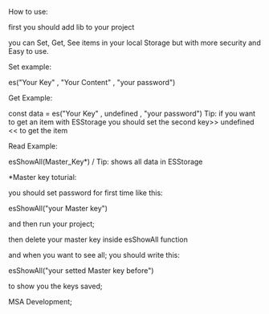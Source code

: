 How to use:


first you should add lib to your project


you can Set, Get, See items in your local Storage but with more security and Easy to use.


Set example:


es("Your Key" , "Your Content" , "your password")



Get Example:


const data = es("Your Key" , undefined , "your password") Tip: if you want to get an item with ESStorage you should set the second key>> undefined << to get the item


Read Example:


esShowAll(Master_Key*) / Tip: shows all data in ESStorage


*Master key toturial:


you should set password for first time like this:


esShowAll("your Master key")


and then run your project;


then delete your master key inside esShowAll function


and when you want to see all; you should write this:


esShowAll("your setted Master key before")


to show you the keys saved; 


MSA Development;
